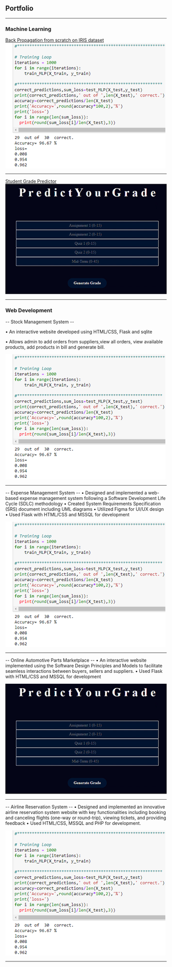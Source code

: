 ## Portfolio

---

### Machine Learning 

[Back Propagation from scratch on IRIS dataset](/project1)
<img src="images/IRIS.PNG"/>

---
[Student Grade Predictor](/project2)
<img src="images/predictor.PNG"/>

---

### Web Development

-- Stock Management System --

•	An interactive website developed using HTML/CSS, Flask and sqlite

•	Allows admin to add orders from suppliers,view all orders, view available products, add products in bill and generate bill.

<img src="images/IRIS.PNG"/>

---
-- Expense Management System --
•	Designed and implemented a web-based expense management system following a Software Development Life Cycle (SDLC) methodology 
•	Created System Requirements Specification (SRS) document including UML diagrams
•	Utilized Figma for UI/UX design 
•	Used Flask with HTML/CSS and MSSQL for development

<img src="images/IRIS.PNG"/>

---
-- Online Automotive Parts Marketplace --
•	An interactive website implemented using the Software Design Principles and Models to facilitate seamless interactions between buyers, sellers and suppliers.
•	Used Flask with HTML/CSS and MSSQL for development

<img src="images/predictor.PNG"/>

---
-- Airline Reservation System --
•	Designed and implemented an innovative airline reservation system website with key functionalities including booking and canceling flights (one-way or round-trip), viewing tickets, and providing feedback
•	Used HTML/CSS, MSSQL and PHP for development.

<img src="images/IRIS.PNG"/>

---


